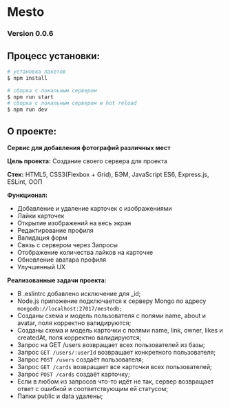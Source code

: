 # Mesto 

### Version 0.0.6

## Процесс установки:

```bash
# установка пакетов
$ npm install

# сборка с локальным сервером
$ npm run start
# сборка с локальным сервером и hot reload
$ npm run dev
```

## О проекте: 

**Сервис для добавления фотографий различных мест**

**Цель проекта:** Создание своего сервера для проекта

**Стек:** HTML5, CSS3(Flexbox + Grid), БЭМ, JavaScript ES6, Express.js, ESLint, ООП

**Функционал:**

- Добавление и удаление карточек с изображениями 
- Лайки карточек
- Открытие изображений на весь экран
- Редактирование профиля
- Валидация форм
- Связь с сервером через Запросы
- Отображение количества лайков на карточке
- Обновление аватара профиля
- Улучшенный UX

**Реализованные задачи проекта:**

- В .eslintrc добавлено исключение для _id;
- Node.js приложение подключается к серверу Mongo по адресу ``mongodb://localhost:27017/mestodb;``
- Созданы схема и модель пользователя с полями name, about и avatar, поля корректно валидируются;
- Созданы схема и модель карточки с полями name, link, owner, likes и createdAt, поля корректно валидируются;
- Запрос на GET /users возвращает всех пользователей из базы;
- Запрос ``GET /users/:userId`` возвращает конкретного пользователя;
- Запрос ``POST /users`` создаёт пользователя;
- Запрос ``GET /cards`` возвращает все карточки всех пользователей;
- Запрос ``POST /cards`` создаёт карточку;
- Если в любом из запросов что-то идёт не так, сервер возвращает ответ с ошибкой и соответствующим ей статусом;
- Папки public и data удалены;
